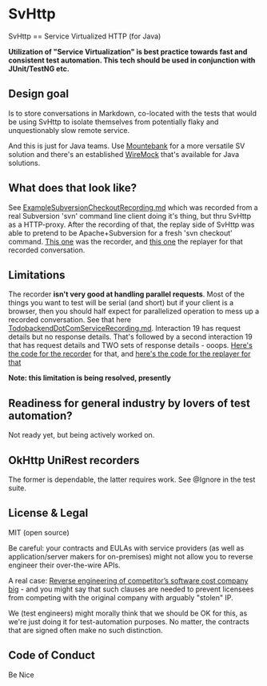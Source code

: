 # SvHttp

SvHttp == Service Virtualized HTTP (for Java)

**Utilization of "Service Virtualization" is best practice towards fast and 
consistent test automation. This tech should be used in conjunction with 
JUnit/TestNG etc.**

## Design goal 

Is to store conversations in Markdown, co-located with the tests that would be using SvHttp 
to isolate themselves from potentially flaky and unquestionably slow remote service.

And this is just for Java teams. Use [Mountebank](http://mbtest.org) for a more versatile SV 
solution and there's an established [WireMock](http://wiremock.org/) that's available for Java 
solutions.

## What does that look like?

See [ExampleSubversionCheckoutRecording.md](https://github.com/paul-hammant/svhttp/blob/master/src/test/resources/ExampleSubversionCheckoutRecording.md) 
which was recorded from a real Subversion 'svn' command line client doing it's thing, but 
thru SvHttp as a HTTP-proxy. After the recording of that, the replay side of SvHttp was able 
to pretend to be Apache+Subversion for a fresh 'svn checkout' command. 
[This one](https://github.com/paul-hammant/svhttp/blob/master/src/test/java/com/paulhammant/svhttp/SubversionCheckoutRecorderMain.java) 
was the recorder, and [this one](https://github.com/paul-hammant/svhttp/blob/master/src/test/java/com/paulhammant/svhttp/SubversionCheckoutReplayerMain.java) 
the replayer for that recorded conversation.

## Limitations

The recorder **isn't very good at handling parallel requests**. Most of the 
things you want to test will be serial (and  short) but if your client is a browser, 
then you should half expect for parallelized operation to mess up a 
recorded conversation. See that here [TodobackendDotComServiceRecording.md](https://github.com/paul-hammant/svhttp/blob/master/src/test/resources/TodobackendDotComServiceRecording.md). 
Interaction 19 has request details but no response details. That's followed by a 
second interaction 19 that has request details and TWO sets of response details - 
ooops. [Here's the code for the recorder](https://github.com/paul-hammant/svhttp/blob/master/src/test/java/com/paulhammant/svhttp/SubversionCheckoutRecorderMain.java) 
for that, and [here's the code for the replayer for that](https://github.com/paul-hammant/svhttp/blob/master/src/test/java/com/paulhammant/svhttp/SubversionCheckoutReplayerMain.java) 

**Note: this limitation is being resolved, presently**

## Readiness for general industry by lovers of test automation?

Not ready yet, but being actively worked on.

## OkHttp UniRest recorders

The former is dependable, the latter requires work. See @Ignore in the test suite.

## License & Legal

MIT (open source)

Be careful: your contracts and EULAs with service providers 
(as well as application/server makers for on-premises) might not allow you to 
reverse engineer their over-the-wire APIs.

A real case: [Reverse engineering of competitor’s software cost company big](http://blog.internetcases.com/2017/10/24/reverse-engineering-of-competitors-software-cost-company-big/) - and you might say that such clauses are needed to prevent licensees from competing with the original company with arguably "stolen" IP. 

We (test engineers) might morally think that we should be OK for this, as we're just doing it for test-automation 
purposes. No matter, the contracts that are signed often make no such distinction.

## Code of Conduct

Be Nice